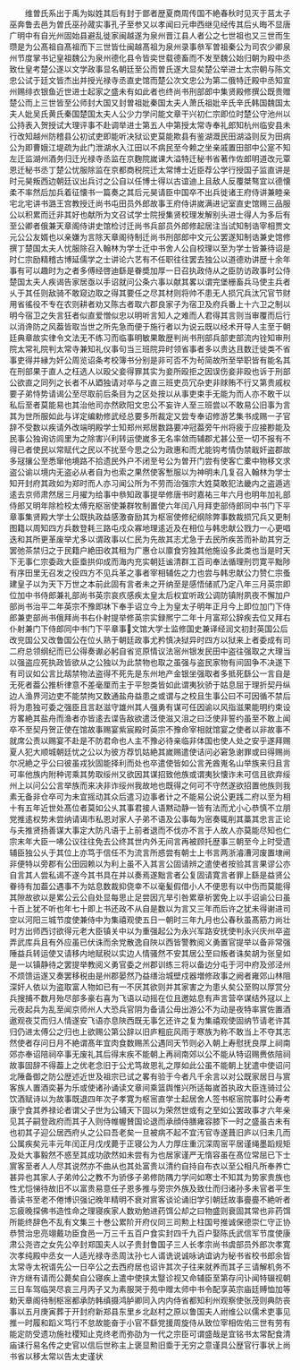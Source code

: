 <!-- { "loadSidebar": true } -->
　　维曽氏系出于禹为姒姓其后有封于鄫者歴夏商周传国不絶春秋时见灭于莒太子巫奔鲁去邑为曽氏巫孙蒧实事孔子至参又以孝闻曰元申西继见经传其后乆晦不显唐广明中有自光州固始县避乱徙家闽越遂为泉州晋江县人者公之七世祖也又三世而生瓒是为公髙祖自髙祖而下三世皆仕闽越髙祖为泉州录事叅军曽祖秦公为司农少卿泉州节度掌书记皇祖魏公为泉州德化县令皆奕世载德畜而不发至魏公始归朝为殿中丞致仕皇考楚公遂以文学政事显名朝廷至公而曽氏遂大显矣楚公举进士太宗朝与陈文忠公试于廷文皆杰出并授光禄寺丞直史馆而楚公次文忠公为第二俄特迁殿中丞知宣州赐绯衣银鱼近世进士起家之盛未有如此者也终尚书刑部郎中集贤殿修撰公既贵赠楚公而上三世皆至公师封大国又封曽祖妣秦国太夫人萧氏祖妣辛氏辛氏韩国魏国太夫人妣吴氏黄氏秦国楚国太夫人公少力学问能文章干兴初仁宗即位时楚公守池州以公持表入贺授试大理评事不赴调举进士第五人中第授太常寺奉礼郎知杭州临安县未行改知越州防稽县公初试吏即能听决狱讼吏莫能欺县有鉴湖溉民田湖溢则反为田病公为即曹娥江堤疏为此门泄湖水入江田以不病民至今赖之坐亲戚置田部中公寔不知左迁监湖州酒务归迁光禄寺丞监在京麴院嵗课大溢特迁秘书省著作佐郎明道改元覃恩迁秘书丞丁楚公忧服除监在京都商税院迁太常博士近臣荐公学行授国子监直讲是时元昊叛西边朝廷议出兵讨之公自以任博士得以古谊迪上且敌人反覆桀骜宜以德懐柔不率然后加兵着征懐书一篇奏之其后元昊请臣中国卒不出兵徙诸王府侍讲兼睦亲宅北宅讲书潞王宫教授迁尚书屯田员外郎故事王府侍讲嵗满进记室直史馆赐三品服公以积累而迁非其好也献所为文召试学士院授集贤校理发解别头进士得人为多后有至公卿者俄兼天章阁侍讲史馆检讨迁尚书兵部员外郎修起居注当试知制诰宰相贾文元公公友婿也以亲嫌为言除天章阁待制迁尚书刑部郎中文元公罢遂知制诰兼史馆修撰丁楚国太夫人忧服除召入翰林为学士迁中书舍人公自校理以至为学士皆兼待诏是时仁宗励精稽古博延儒学之士讲论六艺有不任职往往罢去独公以道德劝讲歴十余年事有可以趣时为之者多傅经啓迪繇是眷奬加厚一日召执政侍从之臣防访政事时公侍楚国太夫人疾谒告家居亟以手诏就问公条六事以献其畧以谓完堡栅畜兵马使主兵者乆于其任则敌骑不敢窥边取之得其要任之尽其材则将帅不患无人损冗兵汰冗官节财用省徭役不专在农则耕者劝又陈古者取六郡良家子为宿卫及府兵番上十六卫之制以明今宿卫之失言狂者似直爱憎似忠以明听言知人之难而人君得其言则当审覆而后行以消谗防之风葢皆取当世之所先急而便于施行者以为说云既以经术开导人主至于朝廷典章故实律令文法无不练习而临事明敏果敢歴判尚书刑部兵部吏部流内铨知审刑院太常礼院判太常寺兼知礼仪事句当三班院异时领省事者多以贵达且数迁徙类不省事吏得并縁为奸公周览诏条考校簿书分别是非可否不为茍简故所至举职皆有能名其在刑部果于直人之枉选人以殴父妾得罪其实为妾所殴拒之因误伤妾非殴也诉于刑部公欲直之同列之长者不从廼独请对卒与之直三班吏员冗杂吏非赇贿不行又第贵戚权要子弟恃势请谒公至尽取前后条目为之区处按以从事吏束手无能为而人亦不敢干以私后至者莫能易也其治他司亦然欧阳文忠公不妄许人至三班尝以不敢易公旧事为言其为世所服如此与详定编勅修武经总要多所裁定又尝专奉诏修游艺集书成赐一子官辞不受数以疾请外改端明殿学士知郑州郑居数路要冲冠葢旁午州将疲于应接尠能及民事公独询访闾里为之除害兴利转运使嵗多无名率敛而辅郡尤甚公至一切不报有不得已者使民以常赋代之民以不扰至今思之公为政惠和而尤能钩考情伪禁戢奸盗郡故多冦攘公至悉窜他境路不拾遗民外户不闭至号公为曽开门尝有使客亡橐中物移文求盗公谕以境内无盗必从者自为也索之果然使客慙服以为神明未几复召入翰林为学士知开封府其政如为郑时而人亦习闻公所为不劳而治强宗大姓莫敢犯法畿内之盗遁逃逺去京师肃然居三月擢为给事中叅知政事提举修唐书时嘉祐三年六月也明年加礼部侍郎又明年除检校太傅充枢宻使兼群牧制置使六年闰八月拜吏部侍郎同中书门下平章事集贤殿大学士公既执政益感激奋励其为枢宻使修纪纲除弊事数裁损冗兵又更制图籍以周知四方兵数登耗三路屯戍众寡地理逺近及在相位与韩忠献公戮力一心更唱迭和其所更革废举尤多以谓政事以仁民为先故其志尤急于去民所疾苦而补助其穷乏罢弛茶禁归之于民籍户絶田收其租为广惠仓以廪食穷独其他施设多此类也当是时天下无事仁宗委政大臣埀拱仰成而海内充实朝廷谧清群工百司奉法循理刑罚寛平黜陟有序田里无召发之役四方不见兵革之事者宰相辅佐之力也尝与韩忠献公力赞仁宗蚤建皇子以为天下万世之本前此固有言者未之开纳至是感悟储贰乃定八年三月英宗即位加中书侍郎兼礼部尚书英宗哀疚感疾太皇太后权宜听政公调防镇附夙夜不懈加户部尚书治平二年英宗不豫即牀下奉手诏立今上为皇太子明年正月今上即位加门下侍郎兼吏部尚书俄拜尚书右仆射提举修英宗实録熈宁二年十月富郑公辞疾去位又拜右仆射兼门下侍郎同中书门下平章事文馆大学士监修国史兼译经润文初封英国公后改兖国公又改鲁国公在位乆熟于朝廷政事尤矜慎决狱异时四方以狱来上者委成有司二府总领纲纪而已公得奏谳必躬自省览原情议法宻州银发民田中盗往强取之大理当以强盗应死执政皆欲从之公独以为此禁物也取之虽强与盗民家物有间固争不决遂下有司议如公言比刼禁物法盗得不死先是东州地产金银坐强取者多抵死繇公一言自是无死者葢公推析律意不差毫厘而主于平恕类皆如此谓夷狄骄于姑息屈于理折契丹纵边人渔界河边吏不能禁拘又数通盐舟益患之或谓与之校且生事公曰不可因循不禁后将为患独可委之强臣且言赵滋守雄州其人强勇有谋可任因谕以风指滋果能明约束设方畧絶其盐舟而渔者亦皆逺去谍告敌欲遣泛使滋又沮之曰泛使非誓约虽至不敢上闻卒不至契丹贺正使在馆故事赐宴紫宸殿时英宗不豫命宰相就馆宴之使者以非故事不就席公责以赐宴不赴是不防君命也人主不豫必待亲临非体国也使人处之安乎遂拜赐夏人犯大顺城朝廷忧之公以为彼方荐饥姑絶其嵗赐遣使诘问必窘急谢罪或曰得赐尚尔况絶之乎公曰彼虽戎狄固能择利而处也卒遣使皆如公言羌酋嵬名山举族来归且言可率他族内附种谔乘其势取绥州又欲因其谋招致他族或谓夷狄懐诈未可信且欲弃绥州上以问公公言举族而来决非诈绥州我故地也既得之何可不守然遂欲招置他族则我素无备非仓卒可为未宜摇动其众后遣习边事者计之不能易公说公更践二府以至为相十有五年近世处髙位者莫如公乆其事君接人语黙动静一皆有法而尤小心恭慎不立朋党推逺权势未尝纳请谒市私恩对家人子弟不语及公事每为宻奏辄削其藁其忠言正论与夫推贤扬善谋大事定大防凡语于上前者退而不伐亦不言于人故人亦莫能尽知也仁宗末年大臣一咈公议往往免去公终其世内外无间言再被顾托歴事三朝至今上时受遗辅臣独公乆于其位上亦笃于信任不为流言所惑尝有朝士上书言两浙濬漕河废置埭闸非便特以旁郡有公田园赖以为利上虽不入其言公固请辨之遣使者按验其言果谬公亦自言其人尝私谒不遂今其书具在并以奏焉遂黜言者公复固请寛言者罪上繇是益贤公眷待有加葢公遇事不为姑息数裁抑侥幸不以毫髪假借小人不便思有以中伤而莫能得其隙故欲以是累公云公自处显每思止足尝因亢旱引咎累章祈罢免上以手诏谕公曰虽十百上犹不听也年七十即上书还政不从自是数以为言又三年而后许之犹未得谢进司空以河阳三城节度使兼侍中为集禧观使五日一朝时三年九月也公春秋虽髙筋力尚壮时方出师西讨欲得元老大臣镇关中以为重强起公为永兴军路安抚使判永兴庆州卒盗弄武库兵且有外应虽已伏诛而余党散逸自陜以西皆警教阅义勇置官提举以备非常强陲益兵转运使又请移内地赋税以实边人情骚然不安其居公至曰叛者诛矣胡为张皇如是一以镇静待之罢提举教阅义勇官委之州郡训练三将以备边分屯于河中府及邠泾州不烦馈运遂又奏罢移税由是州郡晏然乃益缮治城壁戍器増修政事之阙者雍郊山林阻深奸人依以为盗取富人物如已有一不厌其欲则并其家害之为患乆矣公至购以厚赏分兵搜捕不数月殆尽部多豪右喜为飞语以动摇在位且邀姑息有声言营卒谋结外冦以上元夜起兵为乱至闻京师州人大恐兵官阴为备请公毋出游公不为动是夜特率賔佐置酒遨观夜艾而归人情遂安飞语亦息陜西既无事乞还许之复为集禧观使固纳节请老许其归仍进太傅公之归也上欲赐公第公辞以旧庐粗庇风雨于寒族为称不敢当上不夺其志然使者存问日月不絶谓髙年宜肉食数赐羔公遇同天节则必入朝上寿慰抚良厚上祠南郊亦奉诏陪祠卒事无废礼其后得末疾不能朝上再祠南郊以公不能从特诏赐赉依陪祠故事固辞不得葢上之优老念旧于公尤笃故恩礼之厚如此公虽不能朝上犹遣中使诏问北陲备御之防公歴述近世及祖宗已试之畧有验于今者凡千余言以对公既家居日与賔客族人置酒奕碁为乐或使诸孙诵读文章间乘篮舆惟兴所适每嵗首执政大臣连骑过公饮酒赋诗以为故事既退四年次子孝寛为枢宻直学士起居舍人签书枢宻院事时公寿考康宁食其养禄论者谓父子世为公辅天下固以为荣然世或有之至如公罢政事才六年亲见其子嗣登政府而其子入则侍帷幄賛国论退而承顔侍膳雍容膝下一时之盛虽古未有也初其子迎公居西府乆之公曰吾老矣一旦被病不起不宜汚官寺遂葺旧庐以归未几而公属疾矣元丰元年闰正月戊戌薨于正寝公为人力厚庄重沉深周宻平居谨绳墨蹈规矩及处大事毅然不惑至其成功欿然如未尝有为也居家谨严无惰容虽在髙位常屈已下士賔客至者人人尽其说然亦不曲从也其处富贵以清约自持自布衣以至公相凡所奉养亡甚异也其家人子弟帅公之教不为骄侈子弟修防隅力学问如寒士不知其为势家贵族也性尤恺悌待故旧不以富贵易意任子恩多推与旁宗外族及致仕而归诸孙多未官者平生善读书至老不倦博识强记晚年精明不衰对賔客谈论诵旧学引朝廷故事亹亹不絶听者忘疲晚探佛书造性命之理寝疾家人数劝勉进药饵公却之曰物盛则衰固其常也非药饵所能终辞色不乱有文集三十巻公累阶开府仪同三司勲上柱国号推诚保德崇仁守正协恭赞治忠亮翊戴功臣食邑一万三千五百户食实封四千九百户娶陈氏武信军节度使康肃公尧咨之女先公卒封郑国夫人以子贵封鲁国子三人长孝宗尚书虞部员外郎次孝寛次孝纯殿中丞女一人适光禄寺丞周汰孙七人谞诜说诚咏讷谊讷为秘书省校书郎余皆太常寺太祝谞先公一日卒公之去西府居也诏许其次子往来就养而其子三请解机务不许方继有请而公薨矣自公寝疾上遣中使挟太毉诊视又命辅臣至第存问讣闻特辍视朝三日车驾临哭尽哀三月丙子又为素服哭于苑中赠太师中书令配享英宗庙廷赙恤加等勅天章阁待制枢宻都承防韩缜摄鸿胪卿同入内内侍省都知利州观察使张茂则典防丧事以五月庚寅葬于开封府新郑县东里乡北赵村之原以鲁国夫人祔维公以儒术吏事见推一时履和蹈义笃行不怠故能奋于小官不繇党援周旋侍从致位宰相佐佑三世有劳有能定防受遗功施社稷知止克终老而弥劭为一代之宗臣可谓盛哉是宜铭书太常配食清庙诔行易名传之史官以信后世称主上褒显勲旧埀于无穷之意谨具公歴官行事状上尚书省以移太常以告太史谨状
